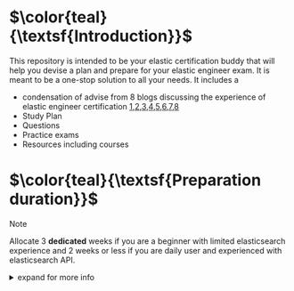 # $\color{teal}{\textsf{Introduction}}$
This repository is intended to be your elastic certification buddy that will help you devise a plan and prepare for your elastic engineer exam. It is meant to be a one-stop solution to all your needs. It includes a
-  condensation of advise from 8 blogs discussing the experience of elastic engineer certification [1](),[2](),[3](),[4](),[5](),[6](),[7](),[8]()
- Study Plan 
- Questions
- Practice exams
- Resources including courses 
# $\color{teal}{\textsf{Preparation duration}}$
> [!NOTE]  
> Allocate 3 **dedicated** weeks if you are a beginner with limited elasticsearch experience and 2 weeks or less if you are daily user and experienced with elasticsearch API.
> 
<details><summary>expand for more info</summary>

The first question you may be asking is how long will I need to be ready to pass the exam. I had this very same question when I decided to take this path. The amount of time needed is dependent on two things
- your initial knowledge and practical experience with elasticsearch API
- the time you can dedicate in day to practice
You may need as little as 2 weeks such as <cite>[Surbhi Mahajan, 2020][1]</cite> or 1.5 month as <cite>[Deepak Dubey, 2020][2]</cite>. Personally, I spent 2 condensed dedicated weeks where my full focus was on elasticsearch. 

Keep in mind that my initial knowledge was limited to theoretical knowledge without practical experience. I knew the basics of elasticsearch and had very limited experience with the API. I was certainly not a daily user. 

While I spent 2 weeks and passed the exam from the first attempt I would have preferred to have another week to test myself and revise material without the rush. Therefore, if you fall into the same category as me, I would suggest that you dedicated 3 weeks. 

</details>

[1]: [http://www.quotedb.com/quotes/2112](https://www.linkedin.com/pulse/elastic-certified-engineer-exam-my-experience-how-i-surbhi-mahajan/)
[2]: https://www.linkedin.com/pulse/how-did-i-pass-elastic-certified-engineer-exam-tips/
